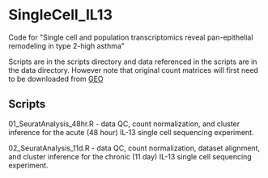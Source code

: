 # SingleCell_IL13
Code for "Single cell and population transcriptomics reveal pan-epithelial remodeling in type 2-high asthma"

Scripts are in the scripts directory and data referenced in the scripts are in the data directory. However note that original count matrices will first need to be downloaded from [GEO](https://www.ncbi.nlm.nih.gov/geo/query/acc.cgi?acc=GSE145013)

## Scripts
01_SeuratAnalysis_48hr.R - data QC, count normalization, and cluster inference for the acute (48 hour) IL-13 single cell sequencing experiment.

02_SeuratAnalysis_11d.R - data QC, count normalization, dataset alignment, and cluster inference for the chronic (11 day) IL-13 single cell sequencing experiment.
